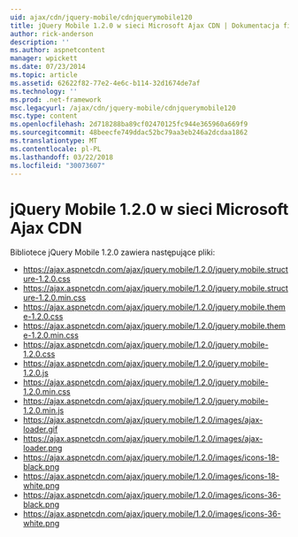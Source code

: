 ```yaml
---
uid: ajax/cdn/jquery-mobile/cdnjquerymobile120
title: jQuery Mobile 1.2.0 w sieci Microsoft Ajax CDN | Dokumentacja firmy Microsoft
author: rick-anderson
description: ''
ms.author: aspnetcontent
manager: wpickett
ms.date: 07/23/2014
ms.topic: article
ms.assetid: 62622f82-77e2-4e6c-b114-32d1674de7af
ms.technology: ''
ms.prod: .net-framework
msc.legacyurl: /ajax/cdn/jquery-mobile/cdnjquerymobile120
msc.type: content
ms.openlocfilehash: 2d718288ba89cf02470125fc944e365960a669f9
ms.sourcegitcommit: 48beecfe749ddac52bc79aa3eb246a2dcdaa1862
ms.translationtype: MT
ms.contentlocale: pl-PL
ms.lasthandoff: 03/22/2018
ms.locfileid: "30073607"
---
```

<a name="jquery-mobile-120-on-the-microsoft-ajax-cdn"></a>jQuery Mobile 1.2.0 w sieci Microsoft Ajax CDN
====================
Bibliotece jQuery Mobile 1.2.0 zawiera następujące pliki:

- https://ajax.aspnetcdn.com/ajax/jquery.mobile/1.2.0/jquery.mobile.structure-1.2.0.css
- https://ajax.aspnetcdn.com/ajax/jquery.mobile/1.2.0/jquery.mobile.structure-1.2.0.min.css
- https://ajax.aspnetcdn.com/ajax/jquery.mobile/1.2.0/jquery.mobile.theme-1.2.0.css
- https://ajax.aspnetcdn.com/ajax/jquery.mobile/1.2.0/jquery.mobile.theme-1.2.0.min.css
- https://ajax.aspnetcdn.com/ajax/jquery.mobile/1.2.0/jquery.mobile-1.2.0.css
- https://ajax.aspnetcdn.com/ajax/jquery.mobile/1.2.0/jquery.mobile-1.2.0.js
- https://ajax.aspnetcdn.com/ajax/jquery.mobile/1.2.0/jquery.mobile-1.2.0.min.css
- https://ajax.aspnetcdn.com/ajax/jquery.mobile/1.2.0/jquery.mobile-1.2.0.min.js
- https://ajax.aspnetcdn.com/ajax/jquery.mobile/1.2.0/images/ajax-loader.gif
- https://ajax.aspnetcdn.com/ajax/jquery.mobile/1.2.0/images/ajax-loader.png
- https://ajax.aspnetcdn.com/ajax/jquery.mobile/1.2.0/images/icons-18-black.png
- https://ajax.aspnetcdn.com/ajax/jquery.mobile/1.2.0/images/icons-18-white.png
- https://ajax.aspnetcdn.com/ajax/jquery.mobile/1.2.0/images/icons-36-black.png
- https://ajax.aspnetcdn.com/ajax/jquery.mobile/1.2.0/images/icons-36-white.png
